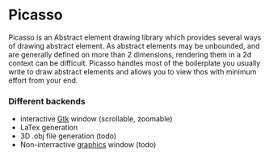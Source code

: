 # Picasso
Picasso is an Abstract element drawing library which provides several
ways of drawing abstract element. As abstract elements may be
unbounded, and are generally defined on more than 2 dimensions,
rendering them in a 2d context can be difficult.  Picasso handles most
of the boilerplate you usually write to draw abstract elements and
allows you to view thos with minimum effort from your end.

### Different backends
- interactive [Gtk](http://lablgtk.forge.ocamlcore.org/) window (scrollable, zoomable) 
- LaTex generation
- 3D .obj file generation (todo)
- Non-interractive [graphics](https://github.com/ocaml/graphics) window (todo)
